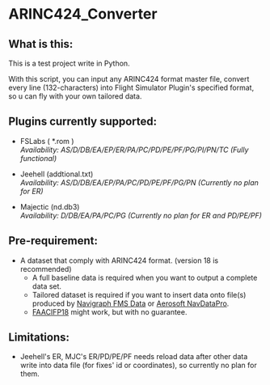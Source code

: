 # ARINC424_Converter

## What is this:
This is a test project write in Python.

With this script, you can input any ARINC424 format master file, convert every line (132-characters) into Flight Simulator Plugin's specified format, so u can fly with your own tailored data.

## Plugins currently supported:

+ FSLabs ( \*.rom )   
    *Availability: AS/D/DB/EA/EP/ER/PA/PC/PD/PE/PF/PG/PI/PN/TC (Fully functional)*

+ Jeehell (addtional.txt)  
    *Availability: AS/D/DB/EA/EP/PA/PC/PD/PE/PF/PG/PN (Currently no plan for ER)*

+ Majectic (nd.db3)  
    *Availability: D/DB/EA/PA/PC/PG (Currently no plan for ER and PD/PE/PF)*

## Pre-requirement:
+ A dataset that comply with ARINC424 format. (version 18 is recommended)
    - A full baseline data is required when you want to output a complete data set.
    - Tailored dataset is required if you want to insert data onto file(s) produced by [Navigraph FMS Data][Navigraph] or [Aerosoft NavDataPro][NDP].
    - [FAACIFP18][FAACIFP] might work, but with no guarantee.

## Limitations:
+ Jeehell's ER, MJC's ER/PD/PE/PF needs reload data after other data write into data file (for fixes' id or coordinates), so currently no plan for them.

[FAACIFP]: https://www.faa.gov/air_traffic/flight_info/aeronav/digital_products/cifp/download/
[Navigraph]: https://www.navigraph.com/FmsData.aspx
[NDP]: https://www.aerosoft.com/en/flight-simulation/popular-products/navdatapro/
